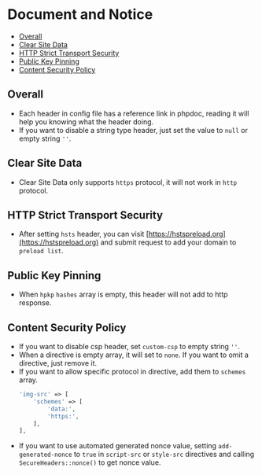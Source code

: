 # Document and Notice

* [Overall](#overall)
* [Clear Site Data](#clear-site-data)
* [HTTP Strict Transport Security](#http-strict-transport-security)
* [Public Key Pinning](#public-key-pinning)
* [Content Security Policy](#content-security-policy)

## Overall

* Each header in config file has a reference link in phpdoc, reading it will help you knowing what the header doing.
* If you want to disable a string type header, just set the value to `null` or empty string `''`.

## Clear Site Data

* Clear Site Data only supports `https` protocol, it will not work in `http` protocol.

## HTTP Strict Transport Security

* After setting `hsts` header, you can visit [https://hstspreload.org](https://hstspreload.org) and submit request to add your domain to `preload list`.

## Public Key Pinning

* When `hpkp` `hashes` array is empty, this header will not add to http response.

## Content Security Policy

* If you want to disable csp header, set `custom-csp` to empty string `''`.
* When a directive is empty array, it will set to `none`. If you want to omit a directive, just remove it.
* If you want to allow specific protocol in directive, add them to `schemes` array.
    ```php
    'img-src' => [
        'schemes' => [
            'data:',
            'https:',
        ],
    ],
    ```
* If you want to use automated generated nonce value, setting `add-generated-nonce` to `true` in `script-src` or `style-src` directives and calling `SecureHeaders::nonce()` to get nonce value.
